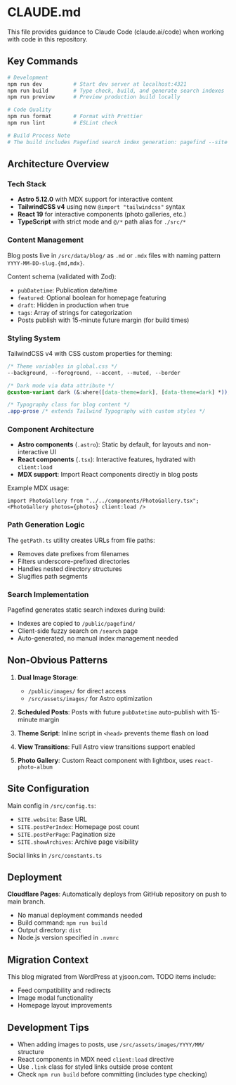 # CLAUDE.md

This file provides guidance to Claude Code (claude.ai/code) when working with code in this repository.

## Key Commands

```bash
# Development
npm run dev          # Start dev server at localhost:4321
npm run build        # Type check, build, and generate search indexes
npm run preview      # Preview production build locally

# Code Quality
npm run format       # Format with Prettier
npm run lint         # ESLint check

# Build Process Note
# The build includes Pagefind search index generation: pagefind --site dist && cp -r dist/pagefind public/
```

## Architecture Overview

### Tech Stack
- **Astro 5.12.0** with MDX support for interactive content
- **TailwindCSS v4** using new `@import "tailwindcss"` syntax
- **React 19** for interactive components (photo galleries, etc.)
- **TypeScript** with strict mode and `@/*` path alias for `./src/*`

### Content Management

Blog posts live in `/src/data/blog/` as `.md` or `.mdx` files with naming pattern `YYYY-MM-DD-slug.{md,mdx}`.

Content schema (validated with Zod):
- `pubDatetime`: Publication date/time
- `featured`: Optional boolean for homepage featuring
- `draft`: Hidden in production when true
- `tags`: Array of strings for categorization
- Posts publish with 15-minute future margin (for build times)

### Styling System

TailwindCSS v4 with CSS custom properties for theming:

```css
/* Theme variables in global.css */
--background, --foreground, --accent, --muted, --border

/* Dark mode via data attribute */
@custom-variant dark (&:where([data-theme=dark], [data-theme=dark] *));

/* Typography class for blog content */
.app-prose /* extends Tailwind Typography with custom styles */
```

### Component Architecture

- **Astro components** (`.astro`): Static by default, for layouts and non-interactive UI
- **React components** (`.tsx`): Interactive features, hydrated with `client:load`
- **MDX support**: Import React components directly in blog posts

Example MDX usage:
```mdx
import PhotoGallery from "../../components/PhotoGallery.tsx";
<PhotoGallery photos={photos} client:load />
```

### Path Generation Logic

The `getPath.ts` utility creates URLs from file paths:
- Removes date prefixes from filenames
- Filters underscore-prefixed directories
- Handles nested directory structures
- Slugifies path segments

### Search Implementation

Pagefind generates static search indexes during build:
- Indexes are copied to `/public/pagefind/`
- Client-side fuzzy search on `/search` page
- Auto-generated, no manual index management needed

## Non-Obvious Patterns

1. **Dual Image Storage**: 
   - `/public/images/` for direct access
   - `/src/assets/images/` for Astro optimization

2. **Scheduled Posts**: Posts with future `pubDatetime` auto-publish with 15-minute margin

3. **Theme Script**: Inline script in `<head>` prevents theme flash on load

4. **View Transitions**: Full Astro view transitions support enabled

5. **Photo Gallery**: Custom React component with lightbox, uses `react-photo-album`

## Site Configuration

Main config in `/src/config.ts`:
- `SITE.website`: Base URL
- `SITE.postPerIndex`: Homepage post count
- `SITE.postPerPage`: Pagination size
- `SITE.showArchives`: Archive page visibility

Social links in `/src/constants.ts`

## Deployment

**Cloudflare Pages**: Automatically deploys from GitHub repository on push to main branch.
- No manual deployment commands needed
- Build command: `npm run build`
- Output directory: `dist`
- Node.js version specified in `.nvmrc`

## Migration Context

This blog migrated from WordPress at yjsoon.com. TODO items include:
- Feed compatibility and redirects
- Image modal functionality
- Homepage layout improvements

## Development Tips

- When adding images to posts, use `/src/assets/images/YYYY/MM/` structure
- React components in MDX need `client:load` directive
- Use `.link` class for styled links outside prose content
- Check `npm run build` before committing (includes type checking)